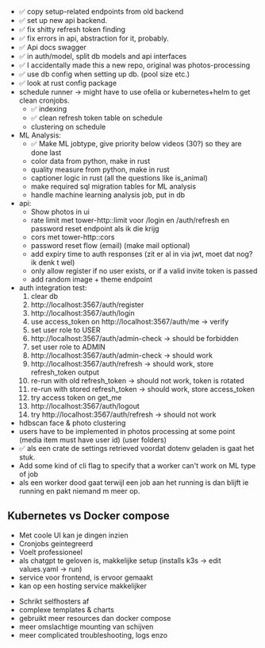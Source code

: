 * ✅ copy setup-related endpoints from old backend
* ✅ set up new api backend.
* ✅ fix shitty refresh token finding
* ✅ fix errors in api, abstraction for it, probably.
* ✅ Api docs swagger
* ✅ in auth/model, split db models and api interfaces
* ✅ I accidentally made this a new repo, original was photos-processing
* ✅ use db config when setting up db. (pool size etc.)
* ✅ look at rust config package
* schedule runner -> might have to use ofelia or kubernetes+helm to get clean cronjobs. 
  * ✅ indexing
  * ✅ clean refresh token table on schedule
  * clustering on schedule
* ML Analysis:
  * ✅ Make ML jobtype, give priority below videos (30?) so they are done last
  * color data from python, make in rust
  * quality measure from python, make in rust
  * captioner logic in rust (all the questions like is_animal)
  * make required sql migration tables for ML analysis
  * handle machine learning analysis job, put in db
* api:
    * Show photos in ui
    * rate limit met tower-http::limit voor /login en /auth/refresh en password reset endpoint als ik die krijg
    * cors met tower-http::cors
    * password reset flow (email) (make mail optional)
    * add expiry time to auth responses (zit er al in via jwt, moet dat nog? ik denk t wel)
    * only allow register if no user exists, or if a valid invite token is passed
    * add random image + theme endpoint
* auth integration test:
    1. clear db
    2. http://localhost:3567/auth/register
    3. http://localhost:3567/auth/login
    4. use access_token on http://localhost:3567/auth/me -> verify
    5. set user role to USER
    6. http://localhost:3567/auth/admin-check -> should be forbidden
    7. set user role to ADMIN
    8. http://localhost:3567/auth/admin-check -> should work
    9. http://localhost:3567/auth/refresh -> should work, store refresh_token output
    10. re-run with old refresh_token -> should not work, token is rotated
    11. re-run with stored refresh_token -> should work, store access_token
    12. try access token on get_me
    13. http://localhost:3567/auth/logout
    14. try http://localhost:3567/auth/refresh -> should not work
* hdbscan face & photo clustering
* users have to be implemented in photos processing at some point (media item must have user id) (user folders)
* ✅ als een crate de settings retrieved voordat dotenv geladen is gaat het stuk.
* Add some kind of cli flag to specify that a worker can't work on ML type of job
* als een worker dood gaat terwijl een job aan het running is dan blijft ie running en pakt niemand m meer op.


## Kubernetes vs Docker compose

+ Met coole UI kan je dingen inzien
+ Cronjobs geintegreerd
+ Voelt professioneel
+ als chatgpt te geloven is, makkelijke setup (installs k3s -> edit values.yaml -> run)
+ service voor frontend, is ervoor gemaakt
+ kan op een hosting service makkelijker

- Schrikt selfhosters af
- complexe templates & charts
- gebruikt meer resources dan docker compose
- meer omslachtige mounting van schijven
- meer complicated troubleshooting, logs enzo
